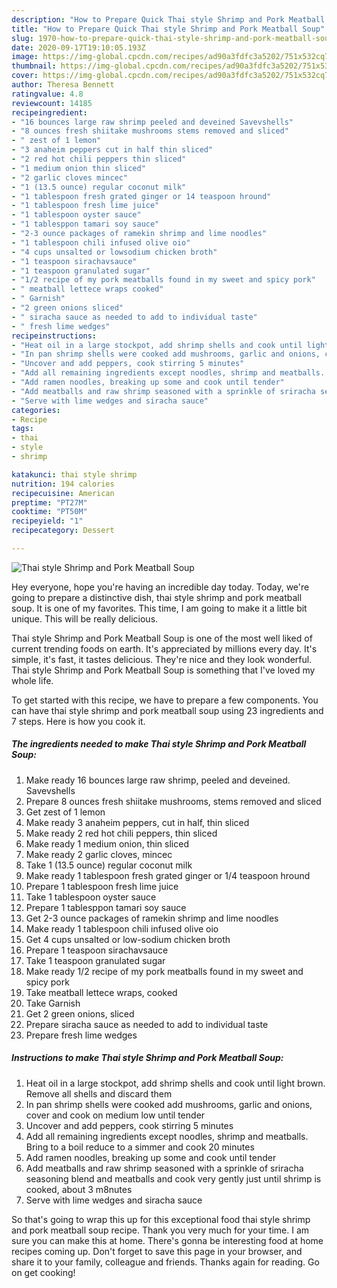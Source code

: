 ```yaml
---
description: "How to Prepare Quick Thai style Shrimp and Pork Meatball Soup"
title: "How to Prepare Quick Thai style Shrimp and Pork Meatball Soup"
slug: 1970-how-to-prepare-quick-thai-style-shrimp-and-pork-meatball-soup
date: 2020-09-17T19:10:05.193Z
image: https://img-global.cpcdn.com/recipes/ad90a3fdfc3a5202/751x532cq70/thai-style-shrimp-and-pork-meatball-soup-recipe-main-photo.jpg
thumbnail: https://img-global.cpcdn.com/recipes/ad90a3fdfc3a5202/751x532cq70/thai-style-shrimp-and-pork-meatball-soup-recipe-main-photo.jpg
cover: https://img-global.cpcdn.com/recipes/ad90a3fdfc3a5202/751x532cq70/thai-style-shrimp-and-pork-meatball-soup-recipe-main-photo.jpg
author: Theresa Bennett
ratingvalue: 4.8
reviewcount: 14185
recipeingredient:
- "16 bounces large raw shrimp peeled and deveined Savevshells"
- "8 ounces fresh shiitake mushrooms stems removed and sliced"
- " zest of 1 lemon"
- "3 anaheim peppers cut in half thin sliced"
- "2 red hot chili peppers thin sliced"
- "1 medium onion thin sliced"
- "2 garlic cloves mincec"
- "1 (13.5 ounce) regular coconut milk"
- "1 tablespoon fresh grated ginger or 14 teaspoon hround"
- "1 tablespoon fresh lime juice"
- "1 tablespoon oyster sauce"
- "1 tablesppon tamari soy sauce"
- "2-3 ounce packages of ramekin shrimp and lime noodles"
- "1 tablespoon chili infused olive oio"
- "4 cups unsalted or lowsodium chicken broth"
- "1 teaspoon sirachavsauce"
- "1 teaspoon granulated sugar"
- "1/2 recipe of my pork meatballs found in my sweet and spicy pork"
- " meatball lettece wraps cooked"
- " Garnish"
- "2 green onions sliced"
- " siracha sauce as needed to add to individual taste"
- " fresh lime wedges"
recipeinstructions:
- "Heat oil in a large stockpot, add shrimp shells and cook until light brown. Remove all shells and discard them"
- "In pan shrimp shells were cooked add mushrooms, garlic and onions, cover and cook on medium low until tender"
- "Uncover and add peppers, cook stirring 5 minutes"
- "Add all remaining ingredients except noodles, shrimp and meatballs. Bring to a boil reduce to a simmer and cook 20 minutes"
- "Add ramen noodles, breaking up some and cook until tender"
- "Add meatballs and raw shrimp seasoned with a sprinkle of sriracha seasoning blend and meatballs and cook very gently just until shrimp is cooked, about 3 m8nutes"
- "Serve with lime wedges and siracha sauce"
categories:
- Recipe
tags:
- thai
- style
- shrimp

katakunci: thai style shrimp 
nutrition: 194 calories
recipecuisine: American
preptime: "PT27M"
cooktime: "PT50M"
recipeyield: "1"
recipecategory: Dessert

---
```



![Thai style Shrimp and Pork Meatball Soup](https://img-global.cpcdn.com/recipes/ad90a3fdfc3a5202/751x532cq70/thai-style-shrimp-and-pork-meatball-soup-recipe-main-photo.jpg)

Hey everyone, hope you're having an incredible day today. Today, we're going to prepare a distinctive dish, thai style shrimp and pork meatball soup. It is one of my favorites. This time, I am going to make it a little bit unique. This will be really delicious.



Thai style Shrimp and Pork Meatball Soup is one of the most well liked of current trending foods on earth. It's appreciated by millions every day. It's simple, it's fast, it tastes delicious. They're nice and they look wonderful. Thai style Shrimp and Pork Meatball Soup is something that I've loved my whole life.


To get started with this recipe, we have to prepare a few components. You can have thai style shrimp and pork meatball soup using 23 ingredients and 7 steps. Here is how you cook it.

<!--inarticleads1-->

##### The ingredients needed to make Thai style Shrimp and Pork Meatball Soup:

1. Make ready 16 bounces large raw shrimp, peeled and deveined. Savevshells
1. Prepare 8 ounces fresh shiitake mushrooms, stems removed and sliced
1. Get  zest of 1 lemon
1. Make ready 3 anaheim peppers, cut in half, thin sliced
1. Make ready 2 red hot chili peppers, thin sliced
1. Make ready 1 medium onion, thin sliced
1. Make ready 2 garlic cloves, mincec
1. Take 1 (13.5 ounce) regular coconut milk
1. Make ready 1 tablespoon fresh grated ginger or 1/4 teaspoon hround
1. Prepare 1 tablespoon fresh lime juice
1. Take 1 tablespoon oyster sauce
1. Prepare 1 tablesppon tamari soy sauce
1. Get 2-3 ounce packages of ramekin shrimp and lime noodles
1. Make ready 1 tablespoon chili infused olive oio
1. Get 4 cups unsalted or low-sodium chicken broth
1. Prepare 1 teaspoon sirachavsauce
1. Take 1 teaspoon granulated sugar
1. Make ready 1/2 recipe of my pork meatballs found in my sweet and spicy pork
1. Take  meatball lettece wraps, cooked
1. Take  Garnish
1. Get 2 green onions, sliced
1. Prepare  siracha sauce as needed to add to individual taste
1. Prepare  fresh lime wedges




<!--inarticleads2-->

##### Instructions to make Thai style Shrimp and Pork Meatball Soup:

1. Heat oil in a large stockpot, add shrimp shells and cook until light brown. Remove all shells and discard them
1. In pan shrimp shells were cooked add mushrooms, garlic and onions, cover and cook on medium low until tender
1. Uncover and add peppers, cook stirring 5 minutes
1. Add all remaining ingredients except noodles, shrimp and meatballs. Bring to a boil reduce to a simmer and cook 20 minutes
1. Add ramen noodles, breaking up some and cook until tender
1. Add meatballs and raw shrimp seasoned with a sprinkle of sriracha seasoning blend and meatballs and cook very gently just until shrimp is cooked, about 3 m8nutes
1. Serve with lime wedges and siracha sauce




So that's going to wrap this up for this exceptional food thai style shrimp and pork meatball soup recipe. Thank you very much for your time. I am sure you can make this at home. There's gonna be interesting food at home recipes coming up. Don't forget to save this page in your browser, and share it to your family, colleague and friends. Thanks again for reading. Go on get cooking!
